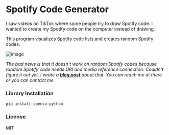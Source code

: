 # Spotify Code Generator

I saw videos on TikTok where some people try to draw Spotify code. I wanted to create my Spotify code on the computer instead of drawing. 

This program visualizes Spotify code lists and creates random Spotify codes.

![image](https://user-images.githubusercontent.com/58422765/131919943-727f5632-8852-4446-b285-5c16701e766d.png)

_The bad news is that it doesn't work on random Spotify codes because random Spotify code needs URI and media reference connection. Couldn't figure it out yet. I wrote a **[blog post](https://ozgecinko.medium.com/spotify-kodlar%C4%B1n%C4%B1-i%CC%87nceleyelim-af4a96d7f434)** about that. You can reach me at there or you can contact me._

### Library Installation
```
pip install opencv-python
```

### License
MIT
